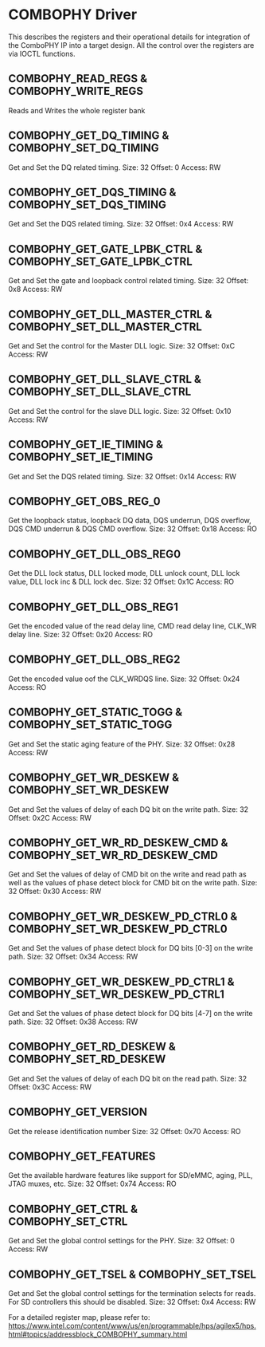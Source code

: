 # COMBOPHY Driver

This describes the registers and their operational details for integration of the ComboPHY IP into a target design.
All the control over the registers are via IOCTL functions.

## COMBOPHY_READ_REGS & COMBOPHY_WRITE_REGS
Reads and Writes the whole register bank

## COMBOPHY_GET_DQ_TIMING & COMBOPHY_SET_DQ_TIMING
Get and Set the DQ related timing.
Size: 32
Offset: 0
Access: RW

## COMBOPHY_GET_DQS_TIMING & COMBOPHY_SET_DQS_TIMING
Get and Set the DQS related timing.
Size: 32
Offset: 0x4
Access: RW

## COMBOPHY_GET_GATE_LPBK_CTRL & COMBOPHY_SET_GATE_LPBK_CTRL
Get and Set the gate and loopback control related timing.
Size: 32
Offset: 0x8
Access: RW

## COMBOPHY_GET_DLL_MASTER_CTRL & COMBOPHY_SET_DLL_MASTER_CTRL
Get and Set the control for the Master DLL logic.
Size: 32
Offset: 0xC
Access: RW

## COMBOPHY_GET_DLL_SLAVE_CTRL & COMBOPHY_SET_DLL_SLAVE_CTRL
Get and Set the control for the slave DLL logic.
Size: 32
Offset: 0x10
Access: RW

## COMBOPHY_GET_IE_TIMING & COMBOPHY_SET_IE_TIMING
Get and Set the DQS related timing.
Size: 32
Offset: 0x14
Access: RW

## COMBOPHY_GET_OBS_REG_0
Get the loopback status, loopback DQ data, DQS underrun, DQS overflow, DQS CMD underrun & DQS CMD overflow.
Size: 32
Offset: 0x18
Access: RO

## COMBOPHY_GET_DLL_OBS_REG0
Get the DLL lock status, DLL locked mode, DLL unlock count, DLL lock value, DLL lock inc & DLL lock dec.
Size: 32
Offset: 0x1C
Access: RO

## COMBOPHY_GET_DLL_OBS_REG1
Get the encoded value of the read delay line, CMD read delay line, CLK_WR delay line.
Size: 32
Offset: 0x20
Access: RO

## COMBOPHY_GET_DLL_OBS_REG2
Get the encoded value oof the CLK_WRDQS line.
Size: 32
Offset: 0x24
Access: RO

## COMBOPHY_GET_STATIC_TOGG & COMBOPHY_SET_STATIC_TOGG
Get and Set the static aging feature of the PHY.
Size: 32
Offset: 0x28
Access: RW

## COMBOPHY_GET_WR_DESKEW & COMBOPHY_SET_WR_DESKEW
Get and Set the values of delay of each DQ bit on the write path.
Size: 32
Offset: 0x2C
Access: RW

## COMBOPHY_GET_WR_RD_DESKEW_CMD & COMBOPHY_SET_WR_RD_DESKEW_CMD
Get and Set the values of delay of CMD bit on the write and read path as well as the values of phase detect block for CMD bit on the write path.
Size: 32
Offset: 0x30
Access: RW

## COMBOPHY_GET_WR_DESKEW_PD_CTRL0 & COMBOPHY_SET_WR_DESKEW_PD_CTRL0
Get and Set the values of phase detect block for DQ bits [0-3] on the write path.
Size: 32
Offset: 0x34
Access: RW

## COMBOPHY_GET_WR_DESKEW_PD_CTRL1 & COMBOPHY_SET_WR_DESKEW_PD_CTRL1
Get and Set the values of phase detect block for DQ bits [4-7] on the write path.
Size: 32
Offset: 0x38
Access: RW

## COMBOPHY_GET_RD_DESKEW & COMBOPHY_SET_RD_DESKEW
Get and Set the values of delay of each DQ bit on the read path.
Size: 32
Offset: 0x3C
Access: RW

## COMBOPHY_GET_VERSION 
Get the release identification number
Size: 32
Offset: 0x70
Access: RO

## COMBOPHY_GET_FEATURES
Get the available hardware features like support for SD/eMMC, aging, PLL, JTAG muxes, etc.
Size: 32
Offset: 0x74
Access: RO

## COMBOPHY_GET_CTRL & COMBOPHY_SET_CTRL
Get and Set the global control settings for the PHY.
Size: 32
Offset: 0
Access: RW

## COMBOPHY_GET_TSEL & COMBOPHY_SET_TSEL
Get and Set the global control settings for the termination selects for reads. For SD controllers this should be disabled.
Size: 32
Offset: 0x4
Access: RW

For a detailed register map, please refer to:
https://www.intel.com/content/www/us/en/programmable/hps/agilex5/hps.html#topics/addressblock_COMBOPHY_summary.html